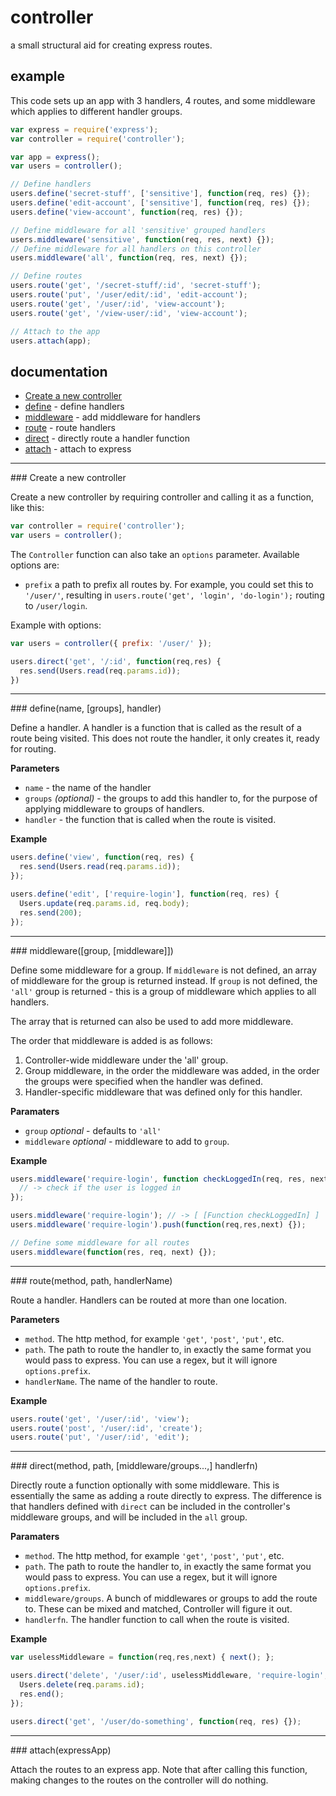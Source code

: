 # controller
a small structural aid for creating express routes.

## example

This code sets up an app with 3 handlers, 4 routes, and some middleware which
applies to different handler groups.

```javascript
var express = require('express');
var controller = require('controller');

var app = express();
var users = controller();

// Define handlers
users.define('secret-stuff', ['sensitive'], function(req, res) {});
users.define('edit-account', ['sensitive'], function(req, res) {});
users.define('view-account', function(req, res) {});

// Define middleware for all 'sensitive' grouped handlers
users.middleware('sensitive', function(req, res, next) {});
// Define middleware for all handlers on this controller
users.middleware('all', function(req, res, next) {});

// Define routes
users.route('get', '/secret-stuff/:id', 'secret-stuff');
users.route('put', '/user/edit/:id', 'edit-account');
users.route('get', '/user/:id', 'view-account');
users.route('get', '/view-user/:id', 'view-account');

// Attach to the app
users.attach(app);
```

## documentation

* [Create a new controller](#constructor)
* [define](#define) - define handlers
* [middleware](#middleware) - add middleware for handlers
* [route](#route) - route handlers
* [direct](#direct) - directly route a handler function
* [attach](#attach) - attach to express

---

<a name="constructor"/>
### Create a new controller

Create a new controller by requiring controller and calling it as a function,
like this:

```javascript
var controller = require('controller');
var users = controller();
```

The `Controller` function can also take an `options` parameter. Available
options are:

* `prefix` a path to prefix all routes by. For example, you could set this to
  `'/user/'`, resulting in `users.route('get', 'login', 'do-login');` routing to
  `/user/login`. 

Example with options:

```javascript
var users = controller({ prefix: '/user/' });

users.direct('get', '/:id', function(req,res) {
  res.send(Users.read(req.params.id));
})
```

---

<a name="define"/>
### define(name, [groups], handler)

Define a handler. A handler is a function that is called as the result of a
route being visited. This does not route the handler, it only creates it, ready
for routing. 

__Parameters__
* `name` - the name of the handler
* `groups` *(optional)* - the groups to add this handler to, for the purpose of
  applying middleware to groups of handlers.
* `handler` - the function that is called when the route is visited.

__Example__

```javascript
users.define('view', function(req, res) {
  res.send(Users.read(req.params.id));
});

users.define('edit', ['require-login'], function(req, res) {
  Users.update(req.params.id, req.body);
  res.send(200);
});
```

---

<a name="middleware"/>
### middleware([group, [middleware]])

Define some middleware for a group. If `middleware` is not defined, an array of 
middleware for the group is returned instead. If `group` is not defined,
the `'all'` group is returned - this is a group of middleware which applies to
all handlers.

The array that is returned can also be used to add more middleware.

The order that middleware is added is as follows:

1. Controller-wide middleware under the 'all' group.
2. Group middleware, in the order the middleware was added, in the order the
   groups were specified when the handler was defined.
3. Handler-specific middleware that was defined only for this handler.

__Paramaters__
* `group` *optional* - defaults to `'all'`
* `middleware` *optional* - middleware to add to `group`.

__Example__

```javascript
users.middleware('require-login', function checkLoggedIn(req, res, next) {
  // -> check if the user is logged in
});

users.middleware('require-login'); // -> [ [Function checkLoggedIn] ]
users.middleware('require-login').push(function(req,res,next) {});

// Define some middleware for all routes
users.middleware(function(res, req, next) {});
```

---

<a name="route"/>
### route(method, path, handlerName)

Route a handler. Handlers can be routed at more than one location.

__Parameters__
* `method`. The http method, for example `'get'`, `'post'`, `'put'`, etc.
* `path`. The path to route the handler to, in exactly the same format you would
  pass to express. You can use a regex, but it will ignore `options.prefix`.
* `handlerName`. The name of the handler to route.

__Example__
```javascript
users.route('get', '/user/:id', 'view');
users.route('post', '/user/:id', 'create');
users.route('put', '/user/:id', 'edit');
```

---

<a name="direct"/>
### direct(method, path, [middleware/groups...,] handlerfn)

Directly route a function optionally with some middleware. This is essentially
the same as adding a route directly to express. The difference is that handlers
defined with `direct` can be included in the controller's middleware groups, and
will be included in the `all` group. 

__Paramaters__
* `method`. The http method, for example `'get'`, `'post'`, `'put'`, etc.
* `path`. The path to route the handler to, in exactly the same format you would
  pass to express. You can use a regex, but it will ignore `options.prefix`.
* `middleware/groups`. A bunch of middlewares or groups to add the route to.
  These can be mixed and matched, Controller will figure it out.
* `handlerfn`. The handler function to call when the route is visited.

__Example__
```javascript
var uselessMiddleware = function(req,res,next) { next(); };

users.direct('delete', '/user/:id', uselessMiddleware, 'require-login', function(req, res) {
  Users.delete(req.params.id);
  res.end();
});

users.direct('get', '/user/do-something', function(req, res) {});
```

---

<a name="attach"/>
### attach(expressApp)

Attach the routes to an express app. Note that after calling this function,
making changes to the routes on the controller will do nothing.

